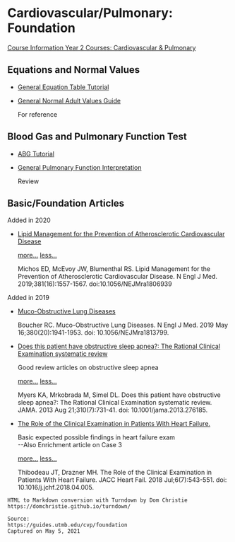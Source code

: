 # Cardiovascular/Pulmonary: Foundation

[Course Information Year 2 Courses: Cardiovascular & Pulmonary](/usmle/cvp/course-information.html)

## Equations and Normal Values

*   [General Equation Table Tutorial](https://guides.utmb.edu/ld.php?content_id=48666969)
    
*   [General Normal Adult Values Guide](https://guides.utmb.edu/ld.php?content_id=48666988)
    
    For reference
    

## Blood Gas and Pulmonary Function Test

*   [ABG Tutorial](https://guides.utmb.edu/ld.php?content_id=48666952)
    
*   [General Pulmonary Function Interpretation](https://guides.utmb.edu/ld.php?content_id=48666959)
    
    Review
    

## Basic/Foundation Articles

Added in 2020

*   [Lipid Management for the Prevention of Atherosclerotic Cardiovascular Disease](http://libux.utmb.edu/login?url=https://doi.org/10.1056/nejmra1806939)
    
    [more...](javascript:void(0);) [less...](javascript:void(0);)
    
    Michos ED, McEvoy JW, Blumenthal RS. Lipid Management for the Prevention of Atherosclerotic Cardiovascular Disease. N Engl J Med. 2019;381(16):1557-1567. doi:10.1056/NEJMra1806939
    

Added in 2019

*   [Muco-Obstructive Lung Diseases](http://libux.utmb.edu/login?url=https://doi.org/10.1056/NEJMra1813799)
    
    Boucher RC. Muco-Obstructive Lung Diseases. N Engl J Med. 2019 May 16;380(20):1941-1953. doi: 10.1056/NEJMra1813799.
    
*   [Does this patient have obstructive sleep apnea?: The Rational Clinical Examination systematic review](http://libux.utmb.edu/login?url=https://doi.org/10.1001/jama.2013.276185)
    
    Good review articles on obstructive sleep apnea
    
    [more...](javascript:void(0);) [less...](javascript:void(0);)
    
    Myers KA, Mrkobrada M, Simel DL. Does this patient have obstructive sleep apnea?: The Rational Clinical Examination systematic review. JAMA. 2013 Aug 21;310(7):731-41. doi: 10.1001/jama.2013.276185.
    
*   [The Role of the Clinical Examination in Patients With Heart Failure.](https://doi.org/10.1016/j.jchf.2018.04.005)
    
    Basic expected possible findings in heart failure exam  
    \--Also Enrichment article on Case 3
    
    [more...](javascript:void(0);) [less...](javascript:void(0);)
    
    Thibodeau JT, Drazner MH. The Role of the Clinical Examination in Patients With Heart Failure. JACC Heart Fail. 2018 Jul;6(7):543-551. doi: 10.1016/j.jchf.2018.04.005.

```
HTML to Markdown conversion with Turndown by Dom Christie
https://domchristie.github.io/turndown/

Source:
https://guides.utmb.edu/cvp/foundation
Captured on May 5, 2021
```
